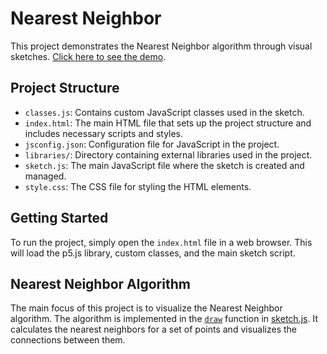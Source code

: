 # Nearest Neighbor

This project demonstrates the Nearest Neighbor algorithm through visual sketches. [Click here to see the demo](https://zimquadery.github.io/Nearest-Neighbor/).

## Project Structure

- `classes.js`: Contains custom JavaScript classes used in the sketch.
- `index.html`: The main HTML file that sets up the project structure and includes necessary scripts and styles.
- `jsconfig.json`: Configuration file for JavaScript in the project.
- `libraries/`: Directory containing external libraries used in the project.
- `sketch.js`: The main JavaScript file where the sketch is created and managed.
- `style.css`: The CSS file for styling the HTML elements.

## Getting Started

To run the project, simply open the `index.html` file in a web browser. This will load the p5.js library, custom classes, and the main sketch script.

## Nearest Neighbor Algorithm

The main focus of this project is to visualize the Nearest Neighbor algorithm. The algorithm is implemented in the [`draw`](sketch.js) function in [sketch.js](sketch.js). It calculates the nearest neighbors for a set of points and visualizes the connections between them.
